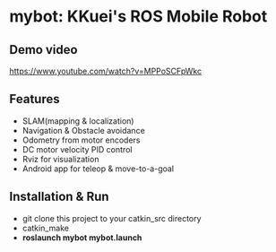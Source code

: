 # mybot: KKuei's ROS Mobile Robot

## Demo video
https://www.youtube.com/watch?v=MPPoSCFpWkc

## Features
* SLAM(mapping & localization)
* Navigation & Obstacle avoidance
* Odometry from motor encoders
* DC motor velocity PID control
* Rviz for visualization
* Android app for teleop & move-to-a-goal


## Installation & Run
* git clone this project to your catkin_src directory
* catkin_make
* **roslaunch mybot mybot.launch**
